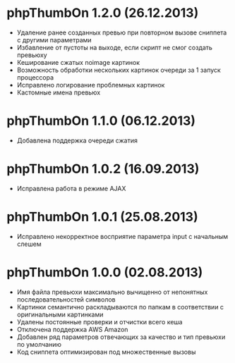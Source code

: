 phpThumbOn 1.2.0 (26.12.2013)
=====================================
- Удаление ранее созданных превью при повторном вызове сниппета с другими параметрами
- Избавление от пустоты на выходе, если скрипт не смог создать превьюху
- Кеширование сжатых noimage картинок
- Возможность обработки нескольких картинок очереди за 1 запуск процессора
- Исправлено логирование проблемных картинок
- Кастомные имена превьюх

phpThumbOn 1.1.0 (06.12.2013)
=====================================
- Добавлена поддержка очереди сжатия

phpThumbOn 1.0.2 (16.09.2013)
=====================================
- Исправлена работа в режиме AJAX

phpThumbOn 1.0.1 (25.08.2013)
=====================================
- Исправлено некорректное восприятие параметра input с начальным слешем

phpThumbOn 1.0.0 (02.08.2013)
=====================================
- Имя файла превьюхи максимально вычищенно от непонятных последовательностей символов
- Картинки семантично раскладываются по папкам в соответствии с оригинальными картинками
- Удалены постоянные проверки и отчистки всего кеша
- Отключена поддержка AWS Amazon
- Добавлен ряд параметров отвечающих за качество и тип превьюхи по умолчанию
- Код сниппета оптимизирован под множественные вызовы